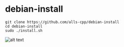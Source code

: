 # debian-install

```
git clone https://github.com/alls-cpp/debian-install
cd debian-install
sudo ./install.sh
```

![alt text](https://github.com/alls-cpp/debian-install/blob/main/desktop.png)
